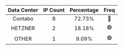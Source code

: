 | Data Center | IP Count | Percentage | Freq |
|:------------:|:--------:|:-----------:|:-----:|
| Contabo | 8 | 72.73% | 🔴 |
| HETZNER | 2 | 18.18% | 🟢 |
| OTHER | 1 | 9.09% | 🟢 |